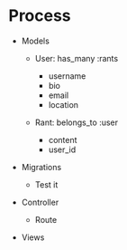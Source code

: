 # Process

- Models

  - User:
    has_many :rants
    - username
    - bio
    - email
    - location

  - Rant:
    belongs_to :user
    - content
    - user_id

- Migrations
  - Test it
- Controller
  - Route
- Views
